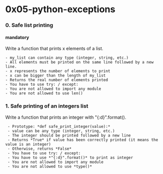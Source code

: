 # 0x05-python-exceptions
### 0. Safe list printing
#### mandatory
Write a function that prints x elements of a list.
```
- my_list can contain any type (integer, string, etc.)
- All elements must be printed on the same line followed by a new line.
- x represents the number of elements to print
- x can be bigger than the length of my_list
- Returns the real number of elements printed
- You have to use try: / except:
- You are not allowed to import any module
- You are not allowed to use len()
```
### 1. Safe printing of an integers list
Write a function that prints an integer with "{:d}".format().
```
 - Prototype: *def safe_print_integer(value):*
 - value can be any type (integer, string, etc.)
 - The integer should be printed followed by a new line
 - Returns *True* if value has been correctly printed (it means the value is an integer)
 - Otherwise, returns *False*
 - You have to use try: / except:
 - You have to use *"{:d}".format()* to print as integer
 - You are not allowed to import any module
 - You are not allowed to use *type()*
```
